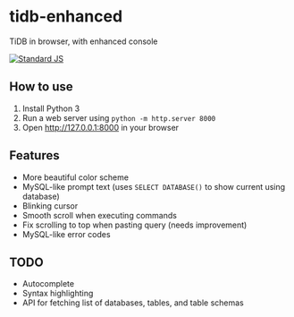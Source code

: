 # tidb-enhanced
TiDB in browser, with enhanced console

[![Standard JS](https://img.shields.io/badge/code%20style-standard-standard.svg)](https://github.com/standard/standard)

## How to use

1. Install Python 3
2. Run a web server using `python -m http.server 8000`
3. Open http://127.0.0.1:8000 in your browser

## Features

- More beautiful color scheme
- MySQL-like prompt text (uses `SELECT DATABASE()` to show current using database)
- Blinking cursor
- Smooth scroll when executing commands
- Fix scrolling to top when pasting query (needs improvement)
- MySQL-like error codes

## TODO

- Autocomplete
- Syntax highlighting
- API for fetching list of databases, tables, and table schemas
